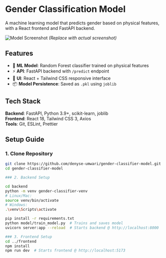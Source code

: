 # Gender Classification Model

A machine learning model that predicts gender based on physical features, with a React frontend and FastAPI backend.

![Model Screenshot](./screenshot.png) *(Replace with actual screenshot)*

## Features

- 🧠 **ML Model**: Random Forest classifier trained on physical features
- ⚡ **API**: FastAPI backend with `/predict` endpoint
- 💅 **UI**: React + Tailwind CSS responsive interface
- 📦 **Model Persistence**: Saved as `.pkl` using `joblib`

## Tech Stack

**Backend**: FastAPI, Python 3.9+, scikit-learn, joblib  
**Frontend**: React 18, Tailwind CSS 3, Axios  
**Tools**: Git, ESLint, Prettier

## Setup Guide

### 1. Clone Repository

```bash
git clone https://github.com/denyse-umwari/gender-classifier-model.git
cd gender-classifier-model

### 2. Backend Setup

cd backend
python -m venv gender-classifier-venv
# Linux/Mac:
source venv/bin/activate
# Windows:
.\venv\Scripts\activate

pip install -r requirements.txt
python model/train_model.py  # Trains and saves model
uvicorn server:app --reload  # Starts backend @ http://localhost:8000

### 3. Frontend Setup
cd ../frontend
npm install
npm run dev  # Starts frontend @ http://localhost:5173




